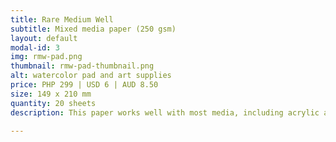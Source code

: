 ```yaml
---
title: Rare Medium Well
subtitle: Mixed media paper (250 gsm)
layout: default
modal-id: 3
img: rmw-pad.png
thumbnail: rmw-pad-thumbnail.png
alt: watercolor pad and art supplies
price: PHP 299 | USD 6 | AUD 8.50
size: 149 x 210 mm
quantity: 20 sheets
description: This paper works well with most media, including acrylic and colored pencils. For best results, create a base layer using gesso.

---
```

